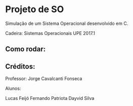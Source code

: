 # Projeto de SO

Simulação de um Sistema Operacional desenvolvido em C.

Cadeira: Sistemas Operacionais
UPE 2017.1

## Como rodar:

## Créditos:

Professor: Jorge Cavalcanti Fonseca

Alunos:

Lucas Feijó
Fernando Patriota
Dayvid Silva
